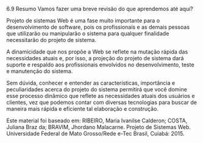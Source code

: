 6.9 Resumo
Vamos fazer uma breve revisão do que aprendemos até aqui?

Projeto de sistemas Web é uma fase muito importante para o desenvolvimento de software, pois os profissionais e as demais pessoas que utilizarão ou manipularão o sistema para qualquer finalidade necessitarão do projeto de sistema.

A dinamicidade que nos propõe a Web se reflete na mutação rápida das necessidades atuais e, por isso, a projeção do projeto de sistema dará suporte e respaldo aos profissionais envolvidos no desenvolvimento, teste e manutenção do sistema.

Sem dúvida, conhecer e entender as características, importância e peculiaridades acerca do projeto do sistema permitirá que você domine esse processo dinâmico que reflete as necessidades atuais dos usuários e clientes, vez que podemos contar com diversas tecnologias para buscar de maneira mais rápida e eficiente tal elaboração e construção.

Este material foi baseado em:
RIBEIRO, Maria Ivanilse Calderon; COSTA, Juliana Braz da; BRAVIM, Jhordano Malacarne. Projeto de Sistemas Web. Universidade Federal de Mato Grosso/Rede e-Tec Brasil, Cuiabá: 2015.





